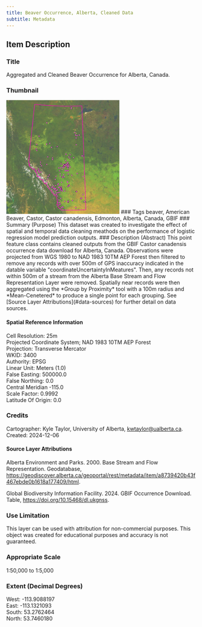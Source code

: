 ```yaml
---
title: Beaver Occurrence, Alberta, Cleaned Data
subtitle: Metadata
---
```


## Item Description
### Title
Aggregated and Cleaned Beaver Occurrence for Alberta, Canada.
### Thumbnail  
<img src="images/AB_CASCAN_points_clean.png" width="300" />
### Tags  
beaver, American Beaver, Castor, Castor canadensis, Edmonton, Alberta, Canada, GBIF
### Summary (Purpose)  
This dataset was created to investigate the effect of spatial and temporal data cleaning meathods on the performance of logistic regression model prediction outputs.
### Description (Abstract)    
This point feature class contains cleaned outputs from the GBIF Castor canadensis occurrence data download for Alberta, Canada. Observations were projected from WGS 1980 to NAD 1983 10TM AEP Forest then filtered to remove any records with over 500m of GPS inaccuracy indicated in the datable variable
"coordinateUncertaintyInMeatures". Then, any records not within 500m of a stream from the Alberta Base Stream and Flow Representation Layer were removed. Spatially near records were then aggregated using the *Group by Proximity* tool with a 100m radius and *Mean-Cenetered* to produce a single point for each grouping.
See [Source Layer Attributions](#data-sources) for further detail on data sources.

#### Spatial Reference Information  
Cell Resolution: 25m  
Projected Coordinate System; NAD 1983 10TM AEP Forest  
Projection: Transverse Mercator  
WKID: 3400  
Authority: EPSG  
Linear Unit: Meters (1.0)  
False Easting: 500000.0  
False Northing: 0.0  
Central Meridian -115.0  
Scale Factor: 0.9992  
Latitude Of Origin: 0.0  
### Credits  
Cartographer: Kyle Taylor, University of Alberta, kwtaylor@ualberta.ca.
Created: 2024-12-06

<a name="data-sources"></a>
#### Source Layer Attributions

Alberta Environment and Parks. 2000. Base Stream and Flow Representation. Geodatabase, https://geodiscover.alberta.ca/geoportal/rest/metadata/item/a8739420b43f467ebde0b1618a177409/html. 

Global Biodiversity Information Facility. 2024. GBIF Occurrence Download. Table, https://doi.org/10.15468/dl.ukgnss.

### Use Limitation  
This layer can be used with attribution for non-commercial purposes. This object was created for educational purposes and accuracy is not guaranteed.
### Appropriate Scale  
1:50,000 to 1:5,000
### Extent (Decimal Degrees)  
West: -113.9088197  
East: -113.1321093  
South: 53.2762464  
North: 53.7460180  
